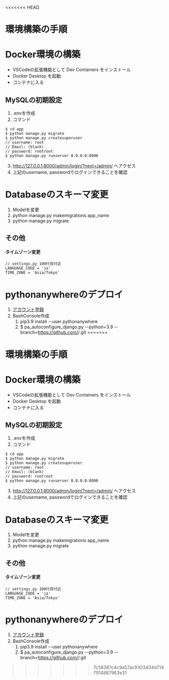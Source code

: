 <<<<<<< HEAD
# 環境構築の手順
# Docker環境の構築
- VSCodeの拡張機能として Dev Containers をインストール
- Docker Desktop を起動
- コンテナに入る

## MySQLの初期設定

1. .envを作成
2. コマンド
```
$ cd app
$ python manage.py migrate
$ python manage.py createsuperuser
// username: root
// Email: (blank)
// password: rootroot
$ python manage.py runserver 0.0.0.0:8000
```
3. http://127.0.0.1:8000/admin/login/?next=/admin/ へアクセス
4. 上記のusername, passwordでログインできることを確認

# Databaseのスキーマ変更
1. Modelを変更
2. python manage.py makemigrations app_name
3. python manage.py migrate

## その他
#### タイムゾーン変更
```
// settings.py 100行目付近
LANGUAGE_CODE = 'ja'
TIME_ZONE = 'Asia/Tokyo'
```




# pythonanywhereのデプロイ
1. [アカウント登録](https://www.pythonanywhere.com/)
2. BashConsole作成
   1. pip3.9 install --user pythonanywhere
   2. $ pa_autoconfigure_django.py --python=3.9 --branch=<branchname>https://github.com/<username>/<repositoryname>.git
=======
# 環境構築の手順
# Docker環境の構築
- VSCodeの拡張機能として Dev Containers をインストール
- Docker Desktop を起動
- コンテナに入る

## MySQLの初期設定

1. .envを作成
2. コマンド
```
$ cd app
$ python manage.py migrate
$ python manage.py createsuperuser
// username: root
// Email: (blank)
// password: rootroot
$ python manage.py runserver 0.0.0.0:8000
```
3. http://127.0.0.1:8000/admin/login/?next=/admin/ へアクセス
4. 上記のusername, passwordでログインできることを確認

# Databaseのスキーマ変更
1. Modelを変更
2. python manage.py makemigrations app_name
3. python manage.py migrate

## その他
#### タイムゾーン変更
```
// settings.py 100行目付近
LANGUAGE_CODE = 'ja'
TIME_ZONE = 'Asia/Tokyo'
```




# pythonanywhereのデプロイ
1. [アカウント登録](https://www.pythonanywhere.com/)
2. BashConsole作成
   1. pip3.9 install --user pythonanywhere
   2. $ pa_autoconfigure_django.py --python=3.9 --branch=<branchname>https://github.com/<username>/<repositoryname>.git
>>>>>>> 7c58387c4c9a57ac9303404d7147914887963e31

